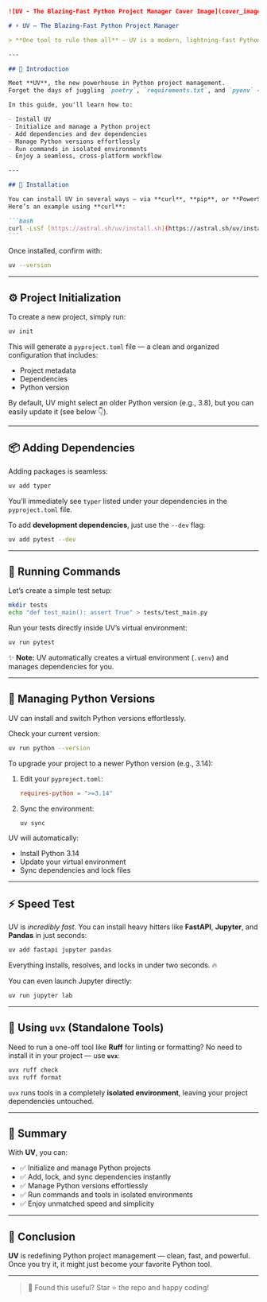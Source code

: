 ````markdown
![UV - The Blazing-Fast Python Project Manager Cover Image](cover_image.png)

# ⚡ UV — The Blazing-Fast Python Project Manager

> **One tool to rule them all** — UV is a modern, lightning-fast Python package and dependency manager that combines the best of Poetry, pip, and pyenv into a single tool.

---

## 🚀 Introduction

Meet **UV**, the new powerhouse in Python project management.
Forget the days of juggling `poetry`, `requirements.txt`, and `pyenv` — **UV does it all**, and it does it _blazingly fast_.

In this guide, you'll learn how to:

- Install UV
- Initialize and manage a Python project
- Add dependencies and dev dependencies
- Manage Python versions effortlessly
- Run commands in isolated environments
- Enjoy a seamless, cross-platform workflow

---

## 🧩 Installation

You can install UV in several ways — via **curl**, **pip**, or **PowerShell** (for Windows).
Here’s an example using **curl**:

```bash
curl -LsSf [https://astral.sh/uv/install.sh](https://astral.sh/uv/install.sh) | sh
```
````

Once installed, confirm with:

```bash
uv --version
```

---

## ⚙️ Project Initialization

To create a new project, simply run:

```bash
uv init
```

This will generate a `pyproject.toml` file — a clean and organized configuration that includes:

- Project metadata
- Dependencies
- Python version

By default, UV might select an older Python version (e.g., 3.8), but you can easily update it (see below 👇).

---

## 📦 Adding Dependencies

Adding packages is seamless:

```bash
uv add typer
```

You’ll immediately see `typer` listed under your dependencies in the `pyproject.toml` file.

To add **development dependencies**, just use the `--dev` flag:

```bash
uv add pytest --dev
```

---

## 🧪 Running Commands

Let’s create a simple test setup:

```bash
mkdir tests
echo "def test_main(): assert True" > tests/test_main.py
```

Run your tests directly inside UV’s virtual environment:

```bash
uv run pytest
```

✨ **Note:** UV automatically creates a virtual environment (`.venv`) and manages dependencies for you.

---

## 🐍 Managing Python Versions

UV can install and switch Python versions effortlessly.

Check your current version:

```bash
uv run python --version
```

To upgrade your project to a newer Python version (e.g., 3.14):

1.  Edit your `pyproject.toml`:

    ```toml
    requires-python = ">=3.14"
    ```

2.  Sync the environment:

    ```bash
    uv sync
    ```

UV will automatically:

- Install Python 3.14
- Update your virtual environment
- Sync dependencies and lock files

---

## ⚡ Speed Test

UV is _incredibly fast_.
You can install heavy hitters like **FastAPI**, **Jupyter**, and **Pandas** in just seconds:

```bash
uv add fastapi jupyter pandas
```

Everything installs, resolves, and locks in under two seconds. 🔥

You can even launch Jupyter directly:

```bash
uv run jupyter lab
```

---

## 🧰 Using `uvx` (Standalone Tools)

Need to run a one-off tool like **Ruff** for linting or formatting?
No need to install it in your project — use **`uvx`**:

```bash
uvx ruff check
uvx ruff format
```

`uvx` runs tools in a completely **isolated environment**, leaving your project dependencies untouched.

---

## 🏁 Summary

With **UV**, you can:

- ✅ Initialize and manage Python projects
- ✅ Add, lock, and sync dependencies instantly
- ✅ Manage Python versions effortlessly
- ✅ Run commands and tools in isolated environments
- ✅ Enjoy unmatched speed and simplicity

---

## 💬 Conclusion

**UV** is redefining Python project management — clean, fast, and powerful.
Once you try it, it might just become your favorite Python tool.

---

> 🧡 Found this useful? Star ⭐ the repo and happy coding\!

```

```

```

```
